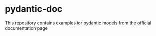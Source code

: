 # pydantic-doc

This repository contains examples for pydantic models from the official documentation page
